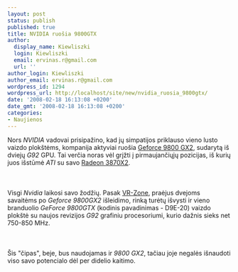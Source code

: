 ```yaml
---
layout: post
status: publish
published: true
title: NVIDIA ruošia 9800GTX
author:
  display_name: Kiewliszki
  login: Kiewliszki
  email: ervinas.r@gmail.com
  url: ''
author_login: Kiewliszki
author_email: ervinas.r@gmail.com
wordpress_id: 1294
wordpress_url: http://localhost/site/new/nvidia_ruosia_9800gtx/
date: '2008-02-18 16:13:08 +0200'
date_gmt: '2008-02-18 16:13:08 +0200'
categories:
- Naujienos
---
```

<p>Nors <i>NVIDIA</i> vadovai prisipažino, kad jų simpatijos priklauso vieno lusto vaizdo plokštėms, kompanija aktyviai ruošia <a class="ns" href="http://www.technews.lt/?id=Kas&amp;Id=1079">Geforce 9800 GX2</a>, sudarytą iš dviejų <i>G92</i> GPU. Tai verčia noras vėl grįžti į pirmaujančiųjų pozicijas, iš kurių juos išstūmė <i>ATI</i> su savo <a class="ns" href="http://www.technews.lt/index.php?id=Kas&amp;Id=956">Radeon 3870X2</a>.<br />
<br><br />
<br>Visgi <i>Nvidia</i> laikosi savo žodžių. Pasak <a class="ns" href="http://www.vr-zone.com/articles/GeForce_9800_GTX_(D9E-20)_to_launch_in_Late_March/5574.html">VR-Zone</a>, praėjus dvejoms savaitėms po <i>Geforce 9800GX2</i> išleidimo, rinką turėtų išvysti ir vieno branduolio <i>GeForce 9800GTX</i> (kodinis pavadinimas - D9E-20) vaizdo plokštė su naujos revizijos <i>G92</i> grafiniu procesoriumi, kurio dažnis sieks net 750-850 MHz.<br />
<br><br />
<br>Šis &quot;čipas&quot;, beje, bus naudojamas ir <i>9800 GX2</i>, tačiau joje negalės išnaudoti viso savo potencialo dėl per didelio kaitimo.</p>
